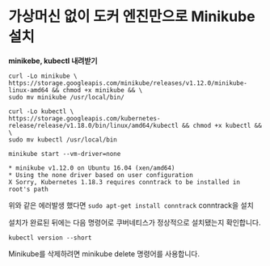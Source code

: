 # 가상머신 없이 도커 엔진만으로 Minikube 설치



**minikebe, kubectl  내려받기**

```
curl -Lo minikube \
https://storage.googleapis.com/minikube/releases/v1.12.0/minikube-linux-amd64 && chmod +x minikube && \
sudo mv minikube /usr/local/bin/ 
```

```
curl -Lo kubectl \
https://storage.googleapis.com/kubernetes-release/release/v1.18.0/bin/linux/amd64/kubectl && chmod +x kubectl && \
sudo mv kubectl /usr/local/bin
```



```
minikube start --vm-driver=none
```

```
* minikube v1.12.0 on Ubuntu 16.04 (xen/amd64)
* Using the none driver based on user configuration
X Sorry, Kubernetes 1.18.3 requires conntrack to be installed in root's path
```

위와 같은 에러발생 했다면 `sudo apt-get install conntrack` conntrack을 설치



설치가 완료된 뒤에는 다음 명령어로 쿠버네티스가 정상적으로 설치됐는지 확인합니다.

```
kubectl version --short
```



Minikube를 삭제하려면 minikube delete 명령어를 사용합니다.

